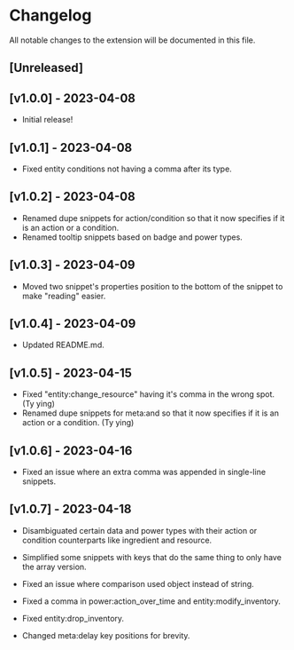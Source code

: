 # Changelog

All notable changes to the extension will be documented in this file.

## [Unreleased]

## [v1.0.0] - 2023-04-08
- Initial release!

## [v1.0.1] - 2023-04-08
- Fixed entity conditions not having a comma after its type.

## [v1.0.2] - 2023-04-08
- Renamed dupe snippets for action/condition so that it now specifies if it is an action or a condition.
- Renamed tooltip snippets based on badge and power types.

## [v1.0.3] - 2023-04-09
- Moved two snippet's properties position to the bottom of the snippet to make "reading" easier.

## [v1.0.4] - 2023-04-09
- Updated README.md.

## [v1.0.5] - 2023-04-15
- Fixed "entity:change_resource" having it's comma in the wrong spot. (Ty ying)
- Renamed dupe snippets for meta:and so that it now specifies if it is an action or a condition. (Ty ying)

## [v1.0.6] - 2023-04-16
- Fixed an issue where an extra comma was appended in single-line snippets.

## [v1.0.7] - 2023-04-18
- Disambiguated certain data and power types with their action or condition counterparts like ingredient and resource.
- Simplified some snippets with keys that do the same thing to only have the array version.

- Fixed an issue where comparison used object instead of string.
- Fixed a comma in power:action_over_time and entity:modify_inventory.
- Fixed entity:drop_inventory.
- Changed meta:delay key positions for brevity.